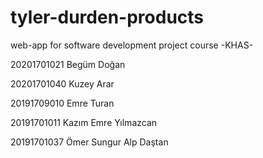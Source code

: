 # tyler-durden-products
web-app for software development project course -KHAS-

20201701021 Begüm Doğan

20201701040 Kuzey Arar

20191709010 Emre Turan

20191701011 Kazım Emre Yılmazcan

20191701037 Ömer Sungur Alp Daştan
